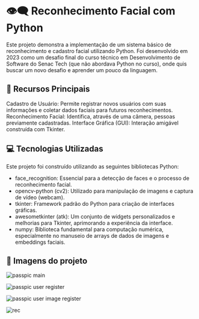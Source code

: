 # 👁️‍🗨️ Reconhecimento Facial com Python
Este projeto demonstra a implementação de um sistema básico de reconhecimento e cadastro facial utilizando Python. Foi desenvolvido em 2023 como um desafio final do curso 
técnico em Desenvolvimento de Software do Senac Tech (que não abordava Python no curso), onde quis buscar um novo desafio e aprender um pouco da linguagem.

## 🌟 Recursos Principais
Cadastro de Usuário: Permite registrar novos usuários com suas informações e coletar dados faciais para futuros reconhecimentos.
Reconhecimento Facial: Identifica, através de uma câmera, pessoas previamente cadastradas.
Interface Gráfica (GUI): Interação amigável construída com Tkinter.

## 💻 Tecnologias Utilizadas
Este projeto foi construído utilizando as seguintes bibliotecas Python:

- face_recognition: Essencial para a detecção de faces e o processo de reconhecimento facial.
- opencv-python (cv2): Utilizado para manipulação de imagens e captura de vídeo (webcam).
- tkinter: Framework padrão do Python para criação de interfaces gráficas.
- awesometkinter (atk): Um conjunto de widgets personalizados e melhorias para Tkinter, aprimorando a experiência da interface.
- numpy: Biblioteca fundamental para computação numérica, especialmente no manuseio de arrays de dados de imagens e embeddings faciais.

## 📸 Imagens do projeto

![passpic main](https://github.com/user-attachments/assets/38929075-46e4-44cf-9fd9-558c535142ea)

![passpic user register](https://github.com/user-attachments/assets/27bdb489-1d5f-480a-b28a-72b8e1b1b955)

![passpic user image register](https://github.com/user-attachments/assets/1baf967f-d4c8-4004-884e-40e8acbb16c8)

![rec](https://github.com/user-attachments/assets/ebe80a32-ab04-4b54-88b4-1a659b82acb6)
